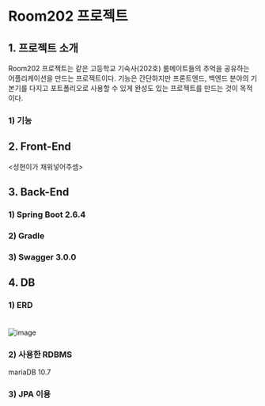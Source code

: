# Room202 프로젝트

## 1. 프로젝트 소개
Room202 프로젝트는 같은 고등학교 기숙사(202호) 룸메이트들의 추억을 공유하는 어플리케이션을 만드는 프로젝트이다.
기능은 간단하지만 프론트엔드, 백엔드 분야의 기본기를 다지고 포트폴리오로 사용할 수 있게 완성도 있는 프로젝트를 
만드는 것이 목적이다.

### 1) 기능


## 2. Front-End
<성현이가 채워넣어주셈>

## 3. Back-End
### 1) Spring Boot 2.6.4
### 2) Gradle
### 3) Swagger 3.0.0

## 4. DB

### 1) ERD <br><br>
![image](https://user-images.githubusercontent.com/70252973/158993678-688b9fc8-6ed2-45f0-a6e1-4faecd847f27.png)


### 2) 사용한 RDBMS <br>
mariaDB 10.7

### 3) JPA 이용
